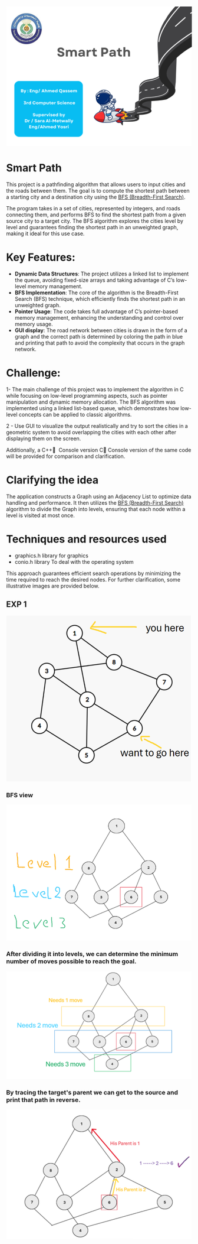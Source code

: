 
![](image/intro.png)


# Smart Path 
This project is a pathfinding algorithm that allows users to input cities and the roads between them. The goal is to compute the shortest path between a starting city and a destination city using the [BFS (Breadth-First Search)](https://www.geeksforgeeks.org/breadth-first-search-or-bfs-for-a-graph/).

The program takes in a set of cities, represented by integers, and roads connecting them, and performs BFS to find the shortest path from a given source city to a target city. The BFS algorithm explores the cities level by level and guarantees finding the shortest path in an unweighted graph, making it ideal for this use case.

# Key Features:
- <b>Dynamic Data Structures</b>: The project utilizes a linked list to implement the queue, avoiding fixed-size arrays and taking advantage of C’s low-level memory management.
- <b>BFS Implementation</b>: The core of the algorithm is the Breadth-First Search (BFS) technique, which efficiently finds the shortest path in an unweighted graph.
- <B>Pointer Usage</b>: The code takes full advantage of C’s pointer-based memory management, enhancing the understanding and control over memory usage.
- <B>GUI display</B>: The road network between cities is drawn in the form of a graph and the correct path is determined by coloring the path in blue and printing that path to avoid the complexity that occurs in the graph network.

# Challenge:
1- The main challenge of this project was to implement the algorithm in C while focusing on low-level programming aspects, such as pointer manipulation and dynamic memory allocation. The BFS algorithm was implemented using a linked list-based queue, which demonstrates how low-level concepts can be applied to classic algorithms.

2 - Use GUI to visualize the output realistically and try to sort the cities in a geometric system to avoid overlapping the cities with each other after displaying them on the screen.

Additionally, a C++ ِ Console version C  ِConsole version  of the same code will be provided for comparison and clarification.

# Clarifying the idea
The application constructs a Graph using an Adjacency List to optimize data handling and performance. It then utilizes the [BFS (Breadth-First Search)](https://www.geeksforgeeks.org/breadth-first-search-or-bfs-for-a-graph/) algorithm to divide the Graph into levels, ensuring that each node within a level is visited at most once.

# Techniques and resources used
- graphics.h library for graphics
- conio.h library To deal with the operating system 

This approach guarantees efficient search operations by minimizing the time required to reach the desired nodes. For further clarification, some illustrative images are provided below.
## EXP 1
![](image/e1,1.png)
 ### BFS view
![](image/e1,2.png)
### After dividing it into levels, we can determine the minimum number of moves possible to reach the goal.
![](image/e1,3.png)
### By tracing the target's parent we can get to the source and print that path in reverse.
![](image/e1,4.png)



